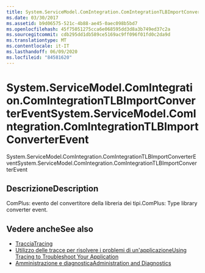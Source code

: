 ```yaml
---
title: System.ServiceModel.ComIntegration.ComIntegrationTLBImportConverterEvent
ms.date: 03/30/2017
ms.assetid: b9d06575-521c-4b88-ae45-0aec098b5bd7
ms.openlocfilehash: 45f75051275cca6e068595dd3d8a3b749ed37c2a
ms.sourcegitcommit: cdb295dd1db589ce5169ac9ff096f01fd0c2da9d
ms.translationtype: MT
ms.contentlocale: it-IT
ms.lasthandoff: 06/09/2020
ms.locfileid: "84581620"
---
```

# <a name="systemservicemodelcomintegrationcomintegrationtlbimportconverterevent"></a><span data-ttu-id="905cf-102">System.ServiceModel.ComIntegration.ComIntegrationTLBImportConverterEvent</span><span class="sxs-lookup"><span data-stu-id="905cf-102">System.ServiceModel.ComIntegration.ComIntegrationTLBImportConverterEvent</span></span>
<span data-ttu-id="905cf-103">System.ServiceModel.ComIntegration.ComIntegrationTLBImportConverterEvent</span><span class="sxs-lookup"><span data-stu-id="905cf-103">System.ServiceModel.ComIntegration.ComIntegrationTLBImportConverterEvent</span></span>  
  
## <a name="description"></a><span data-ttu-id="905cf-104">Descrizione</span><span class="sxs-lookup"><span data-stu-id="905cf-104">Description</span></span>  
 <span data-ttu-id="905cf-105">ComPlus: evento del convertitore della libreria dei tipi.</span><span class="sxs-lookup"><span data-stu-id="905cf-105">ComPlus: Type library converter event.</span></span>  
  
## <a name="see-also"></a><span data-ttu-id="905cf-106">Vedere anche</span><span class="sxs-lookup"><span data-stu-id="905cf-106">See also</span></span>

- [<span data-ttu-id="905cf-107">Traccia</span><span class="sxs-lookup"><span data-stu-id="905cf-107">Tracing</span></span>](index.md)
- [<span data-ttu-id="905cf-108">Utilizzo delle tracce per risolvere i problemi di un'applicazione</span><span class="sxs-lookup"><span data-stu-id="905cf-108">Using Tracing to Troubleshoot Your Application</span></span>](using-tracing-to-troubleshoot-your-application.md)
- [<span data-ttu-id="905cf-109">Amministrazione e diagnostica</span><span class="sxs-lookup"><span data-stu-id="905cf-109">Administration and Diagnostics</span></span>](../index.md)
